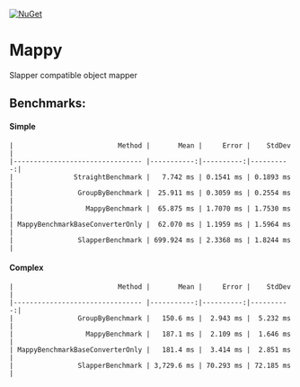 [![NuGet](https://img.shields.io/nuget/v/Mappy.svg)](https://www.nuget.org/packages/Mappy/)

# Mappy
Slapper compatible object mapper

## Benchmarks:
#### Simple
```
|                          Method |       Mean |     Error |    StdDev |
|-------------------------------- |-----------:|----------:|----------:|
|               StraightBenchmark |   7.742 ms | 0.1541 ms | 0.1893 ms |
|                GroupByBenchmark |  25.911 ms | 0.3059 ms | 0.2554 ms |
|                  MappyBenchmark |  65.875 ms | 1.7070 ms | 1.7530 ms |
| MappyBenchmarkBaseConverterOnly |  62.070 ms | 1.1959 ms | 1.5964 ms |
|                SlapperBenchmark | 699.924 ms | 2.3368 ms | 1.8244 ms |
```
#### Complex
```
|                          Method |       Mean |     Error |    StdDev |
|-------------------------------- |-----------:|----------:|----------:|
|                GroupByBenchmark |   150.6 ms |  2.943 ms |  5.232 ms |
|                  MappyBenchmark |   187.1 ms |  2.109 ms |  1.646 ms |
| MappyBenchmarkBaseConverterOnly |   181.4 ms |  3.414 ms |  2.851 ms |
|                SlapperBenchmark | 3,729.6 ms | 70.293 ms | 72.185 ms |
```
